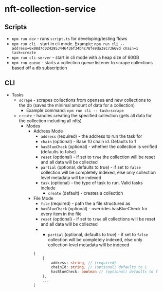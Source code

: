 # nft-collection-service

## Scripts
<!-- * `npm run serve` - starts the program in production mode (not yet implemented) -->
* `npm run dev` - runs `script.ts` for developing/testing flows
* `npm run cli` - start in cli mode. Example: `npm run cli -- address=0x08d7c0242953446436f34b4c78fe9da38c73668d chain=1 task=create`
* `npm run cli-server` - start in cli mode with a heap size of 60GB
* `npm run queue` - starts a collection queue listener to scrape collections based off a db subscription 
## CLI 

* Tasks
    * `scrape` - scrapes collections from opensea and new collections to the db (saves the minimal amount of data for a collection)
        * Example command: `npm run cli -- task=scrape`
    * `create` - handles creating the specified collection (gets all data for the collection including all nfts)
        * Modes 
            * Address Mode 
                * `address` (required) - the address to run the task for 
                * `chain` (optional) - Base 10 chain id. Defaults to 1
                * `hasBlueCheck` (optional) - whether the collection is verified (defaults to false)
                * `reset` (optional) - if set to `true` the collection will be reset and all data will be collected
                * `partial` (optional, defaults to true) - if set to `false` collection will be completely indexed, else only           collection level metadata will be indexed 
                * `task` (optional) - the type of task to run. Valid tasks include 
                    * `create` (default) - creates a collection
            * File Mode
                * `file` (required) - path the a file structured as    
                * `hasBlueCheck` (optional) - overrides hasBlueCheck for every item in the file
                * `reset` (optional) - if set to `true` all collections will be reset and all data will be collected
                * * `partial` (optional, defaults to true) - if set to `false` collection will be completely indexed, else only           collection level metadata will be indexed
                ```ts
                [
                    { 
                        address: string, // (required)
                        chainId: string, // (optional) defaults to 1
                        hasBlueCheck: boolean // (optional) defaults to false
                    },
                    ...
                ]
                ```

